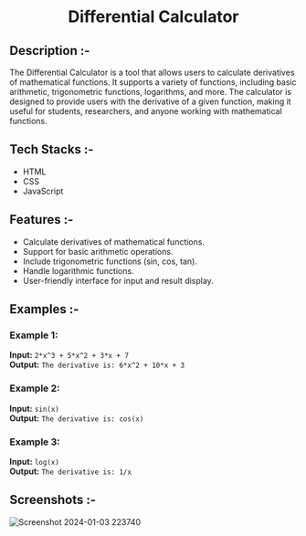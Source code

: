 # <p align="center">Differential Calculator</p>

## Description :-

The Differential Calculator is a tool that allows users to calculate derivatives of mathematical functions. It supports a variety of functions, including basic arithmetic, trigonometric functions, logarithms, and more. The calculator is designed to provide users with the derivative of a given function, making it useful for students, researchers, and anyone working with mathematical functions.

## Tech Stacks :-

- HTML
- CSS
- JavaScript

## Features :-

- Calculate derivatives of mathematical functions.
- Support for basic arithmetic operations.
- Include trigonometric functions (sin, cos, tan).
- Handle logarithmic functions.
- User-friendly interface for input and result display.

## Examples :-

### Example 1:
**Input:** `2*x^3 + 5*x^2 + 3*x + 7`  
**Output:** `The derivative is: 6*x^2 + 10*x + 3`

### Example 2:
**Input:** `sin(x)`  
**Output:** `The derivative is: cos(x)`

### Example 3:
**Input:** `log(x)`  
**Output:** `The derivative is: 1/x`

## Screenshots :-

![Screenshot 2024-01-03 223740](https://github.com/Rakesh9100/CalcDiverse/assets/142514166/e5f53002-fafb-40c5-8225-804c5c66f22b)
